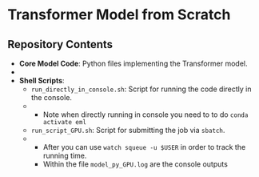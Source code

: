 # Transformer Model from Scratch

## Repository Contents
- **Core Model Code**: Python files implementing the Transformer model.
- 
- **Shell Scripts**:
  - `run_directly_in_console.sh`: Script for running the code directly in the console.
  - - Note when directly running in console you need to to do `conda activate eml`
  - `run_script_GPU.sh`: Script for submitting the job via `sbatch`.
  - - After you can use `watch squeue -u $USER` in order to track the running time.
    - Within the file `model_py_GPU.log` are the console outputs

